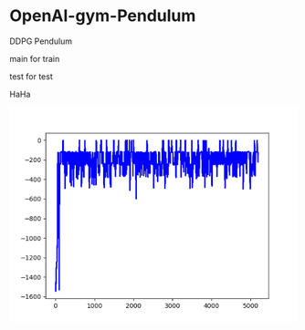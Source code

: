 # OpenAI-gym-Pendulum

DDPG Pendulum 

main for train

test for test

HaHa


![save](https://github.com/BITminicc/OpenAI-gym-Pendulum/raw/master/save/pendulum_ddpg.png)
